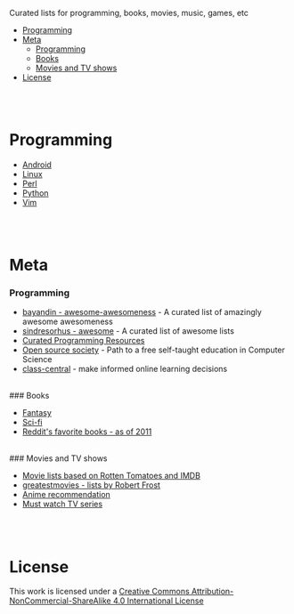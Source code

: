 Curated lists for programming, books, movies, music, games, etc

* [Programming](#programming)
* [Meta](#meta)
    * [Programming](#programming)
    * [Books](#books)
    * [Movies and TV shows](#movies-and-tv-shows)
* [License](#license)

<br><br>
# <a name="programming"></a>Programming

* [Android](./programming/Android.md)
* [Linux](https://github.com/learnbyexample/scripting_course/blob/master/Linux_curated_resources.md)
* [Perl](https://github.com/learnbyexample/scripting_course/blob/master/Perl_curated_resources.md)
* [Python](https://github.com/learnbyexample/scripting_course/blob/master/Python_curated_resources.md)
* [Vim](https://github.com/learnbyexample/scripting_course/blob/master/Vim_curated_resources.md)

<br><br>
# <a name="meta"></a>Meta

### <a name="programming"></a>Programming

* [bayandin - awesome-awesomeness](https://github.com/bayandin/awesome-awesomeness) - A curated list of amazingly awesome awesomeness
* [sindresorhus - awesome](https://github.com/sindresorhus/awesome) - A curated list of awesome lists
* [Curated Programming Resources](https://github.com/Michael0x2a/curated-programming-resources/blob/master/resources.md) 
* [Open source society](https://github.com/open-source-society/computer-science) - Path to a free self-taught education in Computer Science
* [class-central](https://www.class-central.com/) - make informed online learning decisions

<br>
### <a name="books"></a>Books

* [Fantasy](https://www.reddit.com/r/Fantasy/wiki/lists)
* [Sci-fi](https://www.goodreads.com/list/show/72370._r_PrintSF_Recommends_Science_Fiction_Novels)
* [Reddit's favorite books - as of 2011](https://www.reddit.com/r/raerth/comments/cpxkq/reddits_favourite_books)

<br>
### <a name="movies-and-tv-shows"></a>Movies and TV shows

* [Movie lists based on Rotten Tomatoes and IMDB](https://www.reddit.com/r/movies/comments/3ivqgj/i_combined_rotten_tomatoes_and_imdb_ratings_to/)
* [greatestmovies - lists by Robert Frost](https://greatestmovies.quora.com/)
* [Anime recommendation](https://www.reddit.com/r/anime/comments/48omc3/announcing_ranimes_ultimate_recommendation/)
* [Must watch TV series](https://www.quora.com/What-are-the-top-20-must-watch-series)

<br><br>
# <a name="license"></a>License

This work is licensed under a [Creative Commons Attribution-NonCommercial-ShareAlike 4.0 International License](http://creativecommons.org/licenses/by-nc-sa/4.0/)

